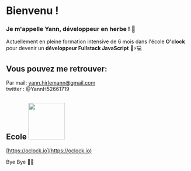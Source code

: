 # Bienvenu !  

### Je m'appelle Yann, développeur en herbe ! 🌱

Actuellement en pleine formation intensive de 6 mois dans l'école **O'clock** pour devenir un **développeur Fullstack JavaScript** 🧐⚡💻  
  
## Vous pouvez me retrouver:
Par mail: yann.hirlemann@gmail.com  
twitter : @YannH52661719  

## Ecole <img src="https://actualitesjeuxvideo.fr/wp-content/uploads/2016/08/Oclock.jpg" width="100">  
[https://oclock.io](https://oclock.io)

Bye Bye 👋😀





